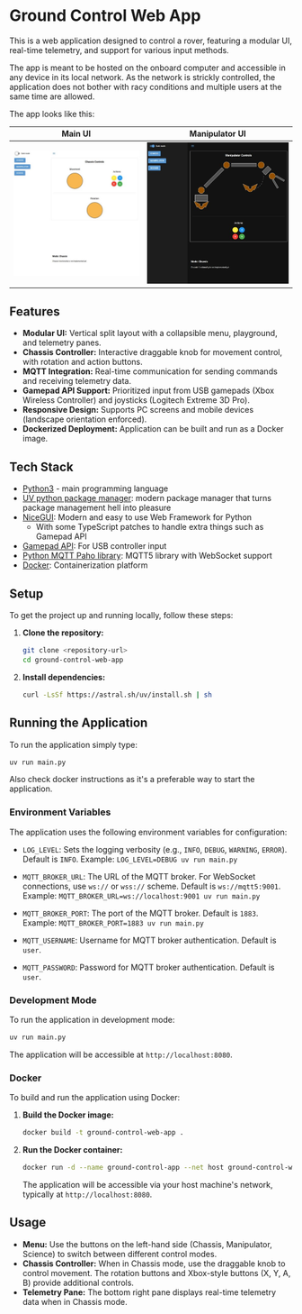 # Ground Control Web App

This is a web application designed to control a rover, featuring a modular UI, real-time telemetry, and support for various input methods.

The app is meant to be hosted on the onboard computer and accessible in any device in its local network. As the network is
strickly controlled, the application does not bother with racy conditions and multiple users at the same time
are allowed.

The app looks like this:


| Main UI | Manipulator UI |
|:---:|:---:|
| ![App Screenshot](static/app_ui.jpg) | ![App Screenshot](static/manipulator_ui_screenshot.jpg) |

## Features

*   **Modular UI:** Vertical split layout with a collapsible menu, playground, and telemetry panes.
*   **Chassis Controller:** Interactive draggable knob for movement control, with rotation and action buttons.
*   **MQTT Integration:** Real-time communication for sending commands and receiving telemetry data.
*   **Gamepad API Support:** Prioritized input from USB gamepads (Xbox Wireless Controller) and joysticks (Logitech Extreme 3D Pro).
*   **Responsive Design:** Supports PC screens and mobile devices (landscape orientation enforced).
*   **Dockerized Deployment:** Application can be built and run as a Docker image.


## Tech Stack

*   [Python3](https://www.python.org/) - main programming language
*   [UV python package manager](https://docs.astral.sh/uv/): modern package manager that turns
package management hell into pleasure
*   [NiceGUI](https://github.com/nicegui/nicegui): Modern and easy to use Web Framework for Python
    * With some TypeScript patches to handle extra things such as Gamepad API
*   [Gamepad API](https://developer.mozilla.org/en-US/docs/Web/API/Gamepad_API): For USB controller input
*   [Python MQTT Paho library](https://pypi.org/project/paho-mqtt/): MQTT5 library with WebSocket support
*   [Docker](https://www.docker.com/): Containerization platform

## Setup

To get the project up and running locally, follow these steps:

1.  **Clone the repository:**
    ```bash
    git clone <repository-url>
    cd ground-control-web-app
    ```

2.  **Install dependencies:**
    ```bash
    curl -LsSf https://astral.sh/uv/install.sh | sh
    ```


## Running the Application

To run the application simply type:

```bash
uv run main.py
```

Also check docker instructions as it's a preferable way to start the application.

### Environment Variables

The application uses the following environment variables for configuration:

*   `LOG_LEVEL`: Sets the logging verbosity (e.g., `INFO`, `DEBUG`, `WARNING`, `ERROR`). Default is `INFO`.
    Example: `LOG_LEVEL=DEBUG uv run main.py`

*   `MQTT_BROKER_URL`: The URL of the MQTT broker. For WebSocket connections, use `ws://` or `wss://` scheme. Default is `ws://mqtt5:9001`.
    Example: `MQTT_BROKER_URL=ws://localhost:9001 uv run main.py`

*   `MQTT_BROKER_PORT`: The port of the MQTT broker. Default is `1883`.
    Example: `MQTT_BROKER_PORT=1883 uv run main.py`

*   `MQTT_USERNAME`: Username for MQTT broker authentication. Default is `user`.

*   `MQTT_PASSWORD`: Password for MQTT broker authentication. Default is `user`.

### Development Mode

To run the application in development mode:

```bash
uv run main.py
```

The application will be accessible at `http://localhost:8080`.

### Docker

To build and run the application using Docker:

1.  **Build the Docker image:**
    ```bash
    docker build -t ground-control-web-app .
    ```

2.  **Run the Docker container:**
    ```bash
    docker run -d --name ground-control-app --net host ground-control-web-app
    ```

    The application will be accessible via your host machine's network, typically at `http://localhost:8080`.

## Usage

*   **Menu:** Use the buttons on the left-hand side (Chassis, Manipulator, Science) to switch between different control modes.
*   **Chassis Controller:** When in Chassis mode, use the draggable knob to control movement. The rotation buttons and Xbox-style buttons (X, Y, A, B) provide additional controls.
*   **Telemetry Pane:** The bottom right pane displays real-time telemetry data when in Chassis mode.